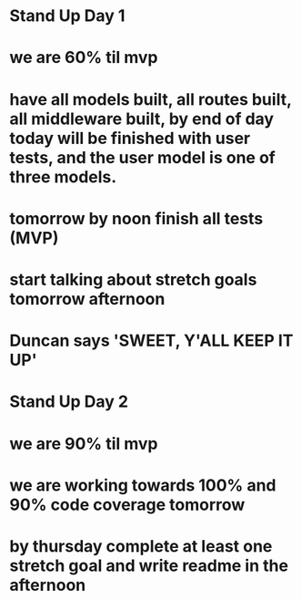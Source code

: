 # Stand Up Day 1

# we are 60% til mvp

# have all models built, all routes built, all middleware built, by end of day today will be finished with user tests, and the user model is one of three models.

# tomorrow by noon finish all tests (MVP)

# start talking about stretch goals tomorrow afternoon

# Duncan says 'SWEET, Y'ALL KEEP IT UP'

# Stand Up Day 2

# we are 90% til mvp

# we are working towards 100% and 90% code coverage tomorrow

# by thursday complete at least one stretch goal and write readme in the afternoon
